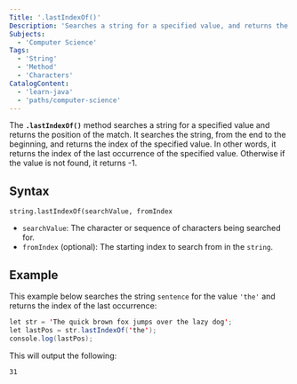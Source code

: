 ```yaml
---
Title: '.lastIndexOf()' 
Description: 'Searches a string for a specified value, and returns the position of the match.'
Subjects:
  - 'Computer Science'
Tags:
  - 'String'
  - 'Method'
  - 'Characters'
CatalogContent:
  - 'learn-java'
  - 'paths/computer-science'
---
```


The **`.lastIndexOf()`** method searches a string for a specified value and returns the position of the match. It searches the string, from the end to the beginning, and returns the index of the specified value. In other words, it returns the index of the last occurrence of the specified value. Otherwise if the value is not found, it returns -1.

## Syntax

```pseudo
string.lastIndexOf(searchValue, fromIndex
```

- `searchValue`: The character or sequence of characters being searched for. 
- `fromIndex` (optional): The starting index to search from in the `string`.

## Example

This example below searches the string `sentence` for the value `'the'` and returns the index of the last occurrence:

```java
let str = 'The quick brown fox jumps over the lazy dog';
let lastPos = str.lastIndexOf('the');
console.log(lastPos); 
```
This will output the following:

```shell
31
```
